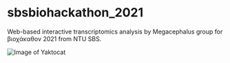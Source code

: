 # sbsbiohackathon_2021

Web-based interactive transcriptomics analysis by Megacephalus group for βιοχάκαθον 2021 from NTU SBS. 

![Image of Yaktocat](https://photos.app.goo.gl/5BJe9Y7GbPfbTPxk7)
